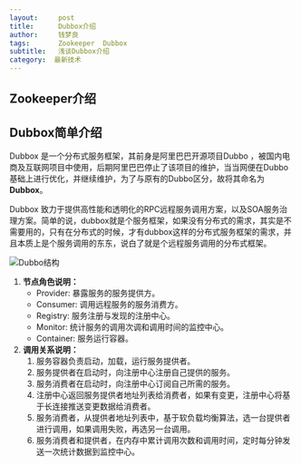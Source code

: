 ```yaml
---
layout:     post
title:      Dubbox介绍
author:     钱梦良
tags: 		Zookeeper  Dubbox
subtitle:   浅谈Dubbox介绍
category:  最新技术
---
```

## Zookeeper介绍

## Dubbox简单介绍

Dubbox 是一个分布式服务框架，其前身是阿里巴巴开源项目Dubbo ，被国内电商及互联网项目中使用，后期阿里巴巴停止了该项目的维护，当当网便在Dubbo基础上进行优化，并继续维护，为了与原有的Dubbo区分，故将其命名为**Dubbox**。

Dubbox 致力于提供高性能和透明化的RPC远程服务调用方案，以及SOA服务治理方案。简单的说，dubbox就是个服务框架，如果没有分布式的需求，其实是不需要用的，只有在分布式的时候，才有dubbox这样的分布式服务框架的需求，并且本质上是个服务调用的东东，说白了就是个远程服务调用的分布式框架。

![Dubbo结构](http://s1.knowsky.com/20170221/qkt1uwbgx4214.png)

1. **节点角色说明：**
   - Provider: 暴露服务的服务提供方。
   - Consumer: 调用远程服务的服务消费方。
   - Registry: 服务注册与发现的注册中心。
   - Monitor: 统计服务的调用次调和调用时间的监控中心。
   - Container: 服务运行容器。
2. **调用关系说明：**
   1. 服务容器负责启动，加载，运行服务提供者。
   2. 服务提供者在启动时，向注册中心注册自己提供的服务。
   3. 服务消费者在启动时，向注册中心订阅自己所需的服务。
   4. 注册中心返回服务提供者地址列表给消费者，如果有变更，注册中心将基于长连接推送变更数据给消费者。
   5. 服务消费者，从提供者地址列表中，基于软负载均衡算法，选一台提供者进行调用，如果调用失败，再选另一台调用。
   6. 服务消费者和提供者，在内存中累计调用次数和调用时间，定时每分钟发送一次统计数据到监控中心。